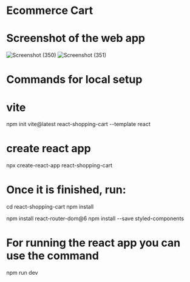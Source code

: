 # Ecommerce Cart
# Screenshot of the web app
![Screenshot (350)](https://github.com/kashyapriyanshu/swipekart/assets/113207846/3fec8120-aead-46a3-b5c3-f2b61a153759)
![Screenshot (351)](https://github.com/kashyapriyanshu/swipekart/assets/113207846/297e5a8c-8e0c-483e-89f9-853bf8ac05af)

# Commands for local setup
# vite
npm init vite@latest react-shopping-cart --template react

# create react app
npx create-react-app react-shopping-cart

# Once it is finished, run:

cd react-shopping-cart
npm install

npm install react-router-dom@6
npm install --save styled-components
# For running the react app you can use the command
npm run dev
